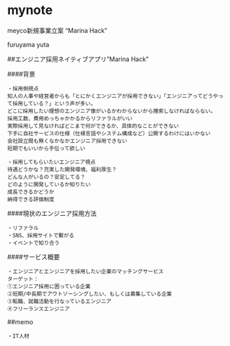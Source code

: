 # mynote
meyco新規事業立案
“Marina Hack”

furuyama yuta

##エンジニア採用ネイティブアプリ”Marina Hack”

####背景
```
・採用側視点
知人の人事や経営者からも「とにかくエンジニアが採用できない」「エンジニアってどうやって採用している？」という声が多い。
どこに採用したい理想のエンジニア像がいるかわからないから捜索しなければならない。
採用工数、費用めっちゃかかるからリファラルがいい
実際採用して見なければどこまで何ができるか、具体的なことができない
下手に自社サービスの仕様（仕様言語やシステム構成など）公開するわけにはいかない
会社設立間も無くなかなかエンジニア採用できない
短期でもいいから手伝って欲しい

・採用してもらいたいエンジニア視点
待遇どうかな？充実した開発環境、福利厚生？
どんな人がいるの？安定してる？
どのように開発しているか知りたい
成長できるかどうか
納得できる評価制度
```
####現状のエンジニア採用方法
```
・リファラル
・SNS、採用サイトで繋がる
・イベントで知り合う
```
####サービス概要
```
・エンジニアとエンジニアを採用したい企業のマッチングサービス
ターゲット：
①エンジニア採用に困っている企業
②短期/中長期でアウトソーシングしたい、もしくは募集している企業
③転職、就職活動を行なっているエンジニア
④フリーランスエンジニア
```



##memo
```
・IT人材

```
